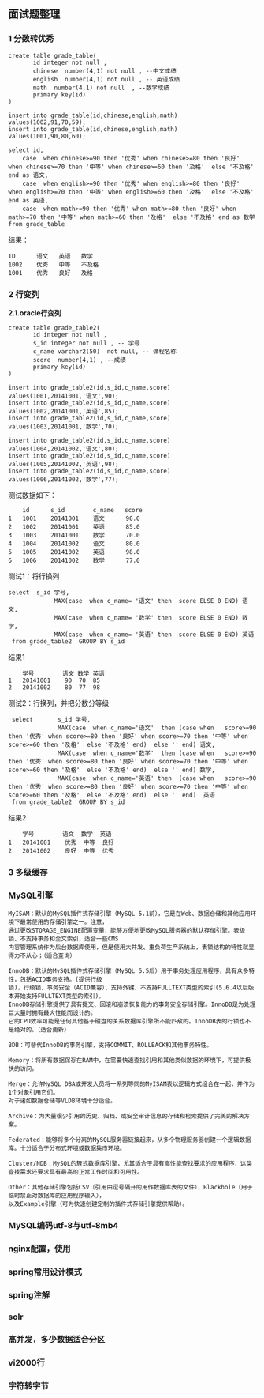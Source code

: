 ## 面试题整理

### 1 分数转优秀

	create table grade_table(
	       id integer not null , 
	       chinese  number(4,1) not null , --中文成绩
	       english  number(4,1) not null , -- 英语成绩
	       math  number(4,1) not null  , --数学成绩
	       primary key(id)
	)
	
	insert into grade_table(id,chinese,english,math) values(1002,91,70,59);
	insert into grade_table(id,chinese,english,math) values(1001,90,80,60);
	
	select id,
		case  when chinese>=90 then '优秀' when chinese>=80 then '良好' when chinese>=70 then '中等' when chinese>=60 then '及格'  else '不及格' end as 语文,
		case  when english>=90 then '优秀' when english>=80 then '良好' when english>=70 then '中等' when english>=60 then '及格'  else '不及格' end as 英语,
		case  when math>=90 then '优秀' when math>=80 then '良好' when math>=70 then '中等' when math>=60 then '及格'  else '不及格' end as 数学
	from grade_table

结果：

	ID      语文   英语   数学
	1002	优秀	 中等	  不及格
	1001    优秀   良好	  及格


###  2 行变列

**2.1.oracle行变列**
	
	create table grade_table2(
	       id integer not null , 
	       s_id integer not null , -- 学号
	       c_name varchar2(50)  not null, -- 课程名称
	       score  number(4,1) , --成绩
	       primary key(id)
	)
	
	insert into grade_table2(id,s_id,c_name,score) values(1001,20141001,'语文',90);
	insert into grade_table2(id,s_id,c_name,score)  values(1002,20141001,'英语',85);
	insert into grade_table2(id,s_id,c_name,score)  values(1003,20141001,'数学',70);
	
	insert into grade_table2(id,s_id,c_name,score)  values(1004,20141002,'语文',80);
	insert into grade_table2(id,s_id,c_name,score)  values(1005,20141002,'英语',98);
	insert into grade_table2(id,s_id,c_name,score)  values(1006,20141002,'数学',77);


测试数据如下：

        id      s_id        c_name   score
	1	1001	20141001	语文	    90.0
	2	1002	20141001	英语      85.0
	3	1003	20141001	数学	    70.0
	4	1004	20141002	语文	    80.0
	5	1005	20141002	英语	    98.0
	6	1006	20141002	数学	    77.0

	
测试1：将行换列

	select  s_id 学号,
	             MAX(case  when c_name= '语文' then  score ELSE 0 END) 语文,
	             MAX(case  when c_name= '数学' then  score ELSE 0 END) 数学,
	             MAX(case  when c_name= '英语' then  score ELSE 0 END) 英语  
	 from grade_table2  GROUP BY s_id 

结果1
		
		学号        语文 数学 英语    
	1	20141001	90	70	85
	2	20141002	80	77	98


测试2：行换列，并把分数分等级
	 
	 select       s_id 学号,
	              MAX(case  when c_name='语文'  then (case when   score>=90 then '优秀' when score>=80 then '良好' when score>=70 then '中等' when score>=60 then '及格'  else '不及格' end)  else '' end) 语文,
	              MAX(case  when c_name='数学'  then (case when   score>=90 then '优秀' when score>=80 then '良好' when score>=70 then '中等' when score>=60 then '及格'  else '不及格' end)  else '' end) 数学,
	              MAX(case  when c_name='英语' then  (case when   score>=90 then '优秀' when score>=80 then '良好' when score>=70 then '中等' when score>=60 then '及格'  else '不及格' end)  else '' end)  英语  
	 from grade_table2  GROUP BY s_id 

结果2

		学号        语文  数学  英语
	1	20141001	优秀	中等	良好
	2	20141002	良好	中等	优秀



###  3 多级缓存

###  MySQL引擎
	
	MyISAM：默认的MySQL插件式存储引擎（MySQL 5.1前），它是在Web、数据仓储和其他应用环境下最常使用的存储引擎之一。注意，
	通过更改STORAGE_ENGINE配置变量，能够方便地更改MySQL服务器的默认存储引擎。表级锁、不支持事务和全文索引，适合一些CMS
	内容管理系统作为后台数据库使用，但是使用大并发、重负荷生产系统上，表锁结构的特性就显得力不从心；（适合查询）
	
	InnoDB：默认的MySQL插件式存储引擎（MySQL 5.5后）用于事务处理应用程序，具有众多特性，包括ACID事务支持。(提供行级
	锁)，行级锁、事务安全（ACID兼容）、支持外键、不支持FULLTEXT类型的索引(5.6.4以后版本开始支持FULLTEXT类型的索引)。
	InnoDB存储引擎提供了具有提交、回滚和崩溃恢复能力的事务安全存储引擎。InnoDB是为处理巨大量时拥有最大性能而设计的。
	它的CPU效率可能是任何其他基于磁盘的关系数据库引擎所不能匹敌的。InnoDB表的行锁也不是绝对的。（适合更新）
	
	BDB：可替代InnoDB的事务引擎，支持COMMIT、ROLLBACK和其他事务特性。
	
	Memory：将所有数据保存在RAM中，在需要快速查找引用和其他类似数据的环境下，可提供极快的访问。
	
	Merge：允许MySQL DBA或开发人员将一系列等同的MyISAM表以逻辑方式组合在一起，并作为1个对象引用它们。
	对于诸如数据仓储等VLDB环境十分适合。
	
	Archive：为大量很少引用的历史、归档、或安全审计信息的存储和检索提供了完美的解决方案。
	
	Federated：能够将多个分离的MySQL服务器链接起来，从多个物理服务器创建一个逻辑数据库。十分适合于分布式环境或数据集市环境。
	
	Cluster/NDB：MySQL的簇式数据库引擎，尤其适合于具有高性能查找要求的应用程序，这类查找需求还要求具有最高的正常工作时间和可用性。
	
	Other：其他存储引擎包括CSV（引用由逗号隔开的用作数据库表的文件），Blackhole（用于临时禁止对数据库的应用程序输入），
	以及Example引擎（可为快速创建定制的插件式存储引擎提供帮助）。

###  MySQL编码utf-8与utf-8mb4

### nginx配置，使用

### spring常用设计模式

### spring注解

### solr

### 高并发，多少数据适合分区

### vi2000行

### 字符转字节